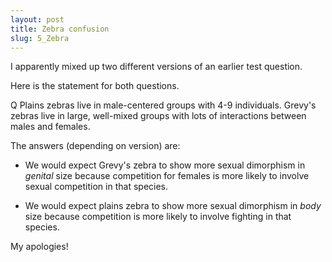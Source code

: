 ```yaml
---
layout: post
title: Zebra confusion
slug: 5_Zebra
---
```


I apparently mixed up two different versions of an earlier test question.

Here is the statement for both questions.

Q Plains zebras live in male-centered groups with 4-9 individuals. Grevy's zebras live in large, well-mixed groups with lots of interactions between males and females.

The answers (depending on version) are:

* We would expect Grevy's zebra to show more sexual dimorphism in _genital_ size because competition for females is more likely to involve sexual competition in that species.

* We would expect plains zebra to show more sexual dimorphism in _body_ size because competition is more likely to involve fighting in that species.

My apologies!

